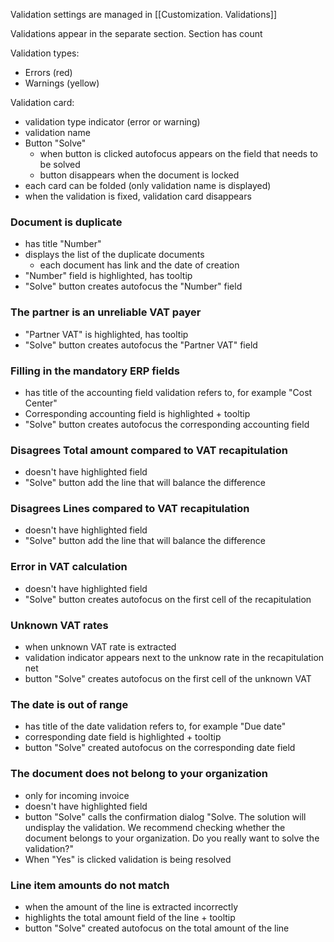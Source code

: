 
Validation settings are managed in [[Customization. Validations]]

Validations appear in the separate section.
Section has count

Validation types:
* Errors (red)
* Warnings (yellow)

Validation card:
* validation type indicator (error or warning)
* validation name
* Button "Solve"
	* when button is clicked autofocus appears on the field that needs to be solved
	* button disappears when the document is locked
* each card can be folded (only validation name is displayed)
* when the validation is fixed, validation card disappears


### Document is duplicate

* has title "Number"
* displays the list of the duplicate documents
	* each document has link and the date of creation
* "Number" field is highlighted, has tooltip
* "Solve" button creates autofocus the "Number" field


### The partner is an unreliable VAT payer

* "Partner VAT" is highlighted, has tooltip
*  "Solve" button creates autofocus the "Partner VAT" field

### Filling in the mandatory ERP fields

* has title of the accounting field validation refers to, for example "Cost Center"
* Corresponding accounting field is highlighted  + tooltip
* "Solve" button creates autofocus the corresponding accounting field

### Disagrees Total amount compared to VAT recapitulation

* doesn't have highlighted field
* "Solve" button add the line that will balance the difference

### Disagrees Lines compared to VAT recapitulation

* doesn't have highlighted field
* "Solve" button add the line that will balance the difference

### Error in VAT calculation

* doesn't have highlighted field
* "Solve" button creates autofocus on the first cell of the recapitulation

### Unknown VAT rates

* when unknown VAT rate is extracted
* validation indicator appears next to the unknow rate in the recapitulation net
* button "Solve" creates autofocus on the first cell of the unknown VAT 

### The date is out of range

* has title of the date validation refers to, for example "Due date"
* corresponding date field is highlighted + tooltip
* button "Solve" created autofocus on the corresponding date field

### The document does not belong to your organization

* only for incoming invoice
* doesn't have highlighted field
* button "Solve" calls the confirmation dialog "Solve. The solution will undisplay the validation. We recommend checking whether the document belongs to your organization. Do you really want to solve the validation?"
* When "Yes" is clicked validation is being resolved


### Line item amounts do not match

* when the amount of the line is extracted incorrectly
* highlights the total amount field of the line + tooltip
* button "Solve" created autofocus on the total amount of the line

